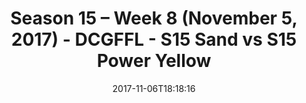 ---
title: Season 15 – Week 8 (November 5, 2017) - DCGFFL - S15 Sand vs S15 Power Yellow
teams-score:
- team: _teams/s15-sand.md
  score: 27
- team: _teams/s15-power-yellow.md
  score: 6
mvp: Greg Carter, Enrique Perez
game-ball: Mark Hofberg, David Gottlieb
season: 15
week: 8
date: '2017-11-06T18:18:16'
pageid: season-15-week-8-november-5-2017-5696-vs-5691
---